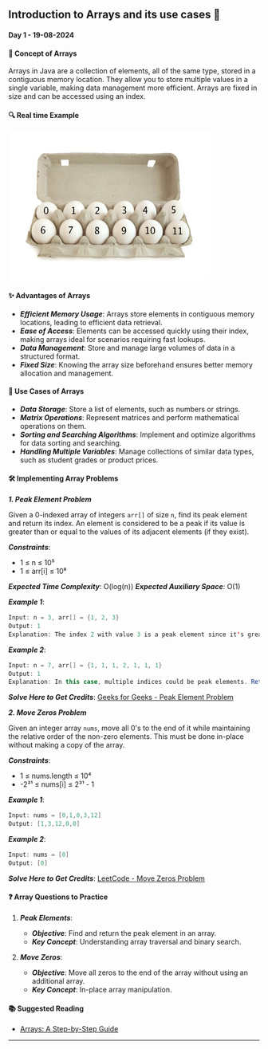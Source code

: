 ## Introduction to Arrays and its use cases 🚀

#### Day 1 - 19-08-2024

#### **📖 Concept of Arrays**

Arrays in Java are a collection of elements, all of the same type, stored in a contiguous memory location. They allow you to store multiple values in a single variable, making data management more efficient. Arrays are fixed in size and can be accessed using an index.

#### 🔍 Real time Example

![Input](./images/Array.png)

#### **✨ Advantages of Arrays**

- **_Efficient Memory Usage_**: Arrays store elements in contiguous memory locations, leading to efficient data retrieval.
- **_Ease of Access_**: Elements can be accessed quickly using their index, making arrays ideal for scenarios requiring fast lookups.
- **_Data Management_**: Store and manage large volumes of data in a structured format.
- **_Fixed Size_**: Knowing the array size beforehand ensures better memory allocation and management.

#### **🌟 Use Cases of Arrays**

- **_Data Storage_**: Store a list of elements, such as numbers or strings.
- **_Matrix Operations_**: Represent matrices and perform mathematical operations on them.
- **_Sorting and Searching Algorithms_**: Implement and optimize algorithms for data sorting and searching.
- **_Handling Multiple Variables_**: Manage collections of similar data types, such as student grades or product prices.

#### **🛠️ Implementing Array Problems**

**_1. Peak Element Problem_**

Given a 0-indexed array of integers `arr[]` of size `n`, find its peak element and return its index. An element is considered to be a peak if its value is greater than or equal to the values of its adjacent elements (if they exist).

**_Constraints_**:

- 1 ≤ n ≤ 10⁵
- 1 ≤ arr[i] ≤ 10⁶

**_Expected Time Complexity_**: O(log(n))
**_Expected Auxiliary Space_**: O(1)

**_Example 1_**:

```java
Input: n = 3, arr[] = {1, 2, 3}
Output: 1
Explanation: The index 2 with value 3 is a peak element since it's greater than its adjacent elements.
```

**_Example 2_**:

```java
Input: n = 7, arr[] = {1, 1, 1, 2, 1, 1, 1}
Output: 1
Explanation: In this case, multiple indices could be peak elements. Returning any of them is correct.
```

**_Solve Here to Get Credits_**: [Geeks for Geeks - Peak Element Problem](https://www.geeksforgeeks.org/problems/peak-element/1)

**_2. Move Zeros Problem_**

Given an integer array `nums`, move all 0's to the end of it while maintaining the relative order of the non-zero elements. This must be done in-place without making a copy of the array.

**_Constraints_**:

- 1 ≤ nums.length ≤ 10⁴
- -2³¹ ≤ nums[i] ≤ 2³¹ - 1

**_Example 1_**:

```java
Input: nums = [0,1,0,3,12]
Output: [1,3,12,0,0]
```

**_Example 2_**:

```java
Input: nums = [0]
Output: [0]
```

**_Solve Here to Get Credits_**: [LeetCode - Move Zeros Problem](https://leetcode.com/problems/move-zeroes/description/)

#### **❓ Array Questions to Practice**

1. **_Peak Elements_**:

   - **_Objective_**: Find and return the peak element in an array.
   - **_Key Concept_**: Understanding array traversal and binary search.

2. **_Move Zeros_**:
   - **_Objective_**: Move all zeros to the end of the array without using an additional array.
   - **_Key Concept_**: In-place array manipulation.

#### **📚 Suggested Reading**

- [Arrays: A Step-by-Step Guide](https://www.geeksforgeeks.org/array-data-structure-guide/)

---
